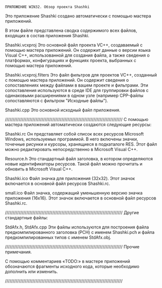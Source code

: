 
    ПРИЛОЖЕНИЕ WIN32. Обзор проекта Shashki


Это приложение Shashki создано автоматически с помощью мастера приложений.

В этом файле представлена сводка содержимого всех файлов, входящих в состав приложения Shashki.


Shashki.vcxproj
    Это основной файл проекта VC++, создаваемый с помощью мастера приложений. Он содержит данные о версии языка Visual C++, использованной для создания файла, а также сведения о платформах, конфигурациях и функциях проекта, выбранных с помощью мастера приложений.

Shashki.vcxproj.filters
    Это файл фильтров для проектов VC++, созданный с помощью мастера приложений. Он содержит сведения о сопоставлениях между файлами в вашем проекте и фильтрами. Эти сопоставления используются в среде IDE для группировки файлов с одинаковыми расширениями в одном узле (например CPP-файлы сопоставляются с фильтром "Исходные файлы").

Shashki.cpp
    Это основной исходный файл приложения.

/////////////////////////////////////////////////////////////////////////////
C помощью мастера приложений автоматически создаются следующие ресурсы:

Shashki.rc
    Он представляет собой список всех ресурсов Microsoft Windows, используемых программой. В него включены значки, точечные рисунки и курсоры, хранящиеся в подкаталоге RES. Этот файл можно редактировать непосредственно в Microsoft Visual C++.

Resource.h
    Это стандартный файл заголовка, в котором определяются новые идентификаторы ресурсов. Такой файл можно прочитать и обновить в Microsoft Visual C++.

Shashki.ico
    Файл значка для приложения (32x32). Этот значок включается в основной файл ресурсов Shashki.rc.

small.ico
    Файл значка, содержащий уменьшенную версию значка приложения (16x16). Этот значок включается в основной файл ресурсов Shashki.rc.

/////////////////////////////////////////////////////////////////////////////
Другие стандартные файлы:

StdAfx.h, StdAfx.cpp
    Эти файлы используются для построения файла предкомпилированного заголовка (PCH) с именем Shashki.pch и файла предкомпилированных типов с именем StdAfx.obj.

/////////////////////////////////////////////////////////////////////////////
Прочие примечания.

С помощью комментариев «TODO:» в мастере приложений обозначаются фрагменты исходного кода, которые необходимо дополнить или изменить.

/////////////////////////////////////////////////////////////////////////////
